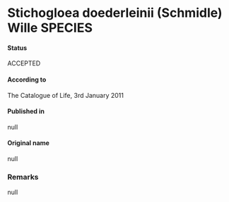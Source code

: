 Stichogloea doederleinii (Schmidle) Wille SPECIES
=======

#### Status
ACCEPTED

#### According to
The Catalogue of Life, 3rd January 2011

#### Published in
null

#### Original name
null

### Remarks
null